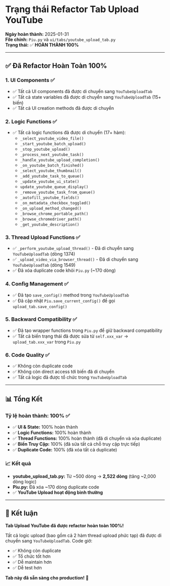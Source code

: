 # Trạng thái Refactor Tab Upload YouTube

**Ngày hoàn thành:** 2025-01-31  
**File chính:** `Piu.py` và `ui/tabs/youtube_upload_tab.py`  
**Trạng thái:** ✅ **HOÀN THÀNH 100%**

---

## ✅ Đã Refactor Hoàn Toàn 100%

### 1. UI Components ✅
- ✅ Tất cả UI components đã được di chuyển sang `YouTubeUploadTab`
- ✅ Tất cả state variables đã được di chuyển sang `YouTubeUploadTab` (15+ biến)
- ✅ Tất cả UI creation methods đã được di chuyển

### 2. Logic Functions ✅
- ✅ Tất cả logic functions đã được di chuyển (17+ hàm):
  - `_select_youtube_video_file()`
  - `_start_youtube_batch_upload()`
  - `_stop_youtube_upload()`
  - `_process_next_youtube_task()`
  - `_handle_youtube_upload_completion()`
  - `_on_youtube_batch_finished()`
  - `_select_youtube_thumbnail()`
  - `_add_youtube_task_to_queue()`
  - `_update_youtube_ui_state()`
  - `update_youtube_queue_display()`
  - `_remove_youtube_task_from_queue()`
  - `_autofill_youtube_fields()`
  - `_on_metadata_checkbox_toggled()`
  - `_on_upload_method_changed()`
  - `_browse_chrome_portable_path()`
  - `_browse_chromedriver_path()`
  - `_get_youtube_description()`

### 3. Thread Upload Functions ✅
- ✅ `_perform_youtube_upload_thread()` - Đã di chuyển sang `YouTubeUploadTab` (dòng 1374)
- ✅ `_upload_video_via_browser_thread()` - Đã di chuyển sang `YouTubeUploadTab` (dòng 1549)
- ✅ Đã xóa duplicate code khỏi `Piu.py` (~170 dòng)

### 4. Config Management ✅
- ✅ Đã tạo `save_config()` method trong `YouTubeUploadTab`
- ✅ Đã cập nhật `Piu.save_current_config()` để gọi `upload_tab.save_config()`

### 5. Backward Compatibility ✅
- ✅ Đã tạo wrapper functions trong `Piu.py` để giữ backward compatibility
- ✅ Tất cả biến trạng thái đã được sửa từ `self.xxx_var` → `upload_tab.xxx_var` trong `Piu.py`

### 6. Code Quality ✅
- ✅ Không còn duplicate code
- ✅ Không còn direct access tới biến đã di chuyển
- ✅ Tất cả logic đã được tổ chức trong `YouTubeUploadTab`

---

## 📊 Tổng Kết

### Tỷ lệ hoàn thành: **100%** ✅

- ✅ **UI & State:** 100% hoàn thành
- ✅ **Logic Functions:** 100% hoàn thành
- ✅ **Thread Functions:** 100% hoàn thành (đã di chuyển và xóa duplicate)
- ✅ **Biến Truy Cập:** 100% (đã sửa tất cả chỗ truy cập trực tiếp)
- ✅ **Duplicate Code:** 100% (đã xóa tất cả duplicate)

### 📈 Kết quả

- **youtube_upload_tab.py:** Từ ~500 dòng → **2,522 dòng** (tăng ~2,000 dòng logic)
- **Piu.py:** Đã xóa ~170 dòng duplicate code
- ✅ **YouTube Upload hoạt động bình thường**

---

## 🎉 Kết luận

**Tab Upload YouTube đã được refactor hoàn toàn 100%!**

Tất cả logic upload (bao gồm cả 2 hàm thread upload phức tạp) đã được di chuyển sang `YouTubeUploadTab`. Code giờ:
- ✅ Không còn duplicate
- ✅ Tổ chức tốt hơn
- ✅ Dễ maintain hơn
- ✅ Dễ test hơn

**Tab này đã sẵn sàng cho production!** 🚀
